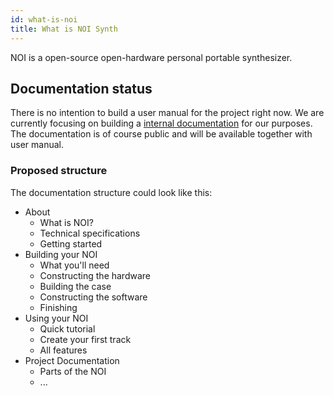 ```yaml
---
id: what-is-noi
title: What is NOI Synth
---
```


NOI is a open-source open-hardware personal portable synthesizer.

## Documentation status

There is no intention to build a user manual for the project right now. We are currently focusing on building a [internal documentation](project-docs/overview.md) for our purposes. The documentation is of course public and will be available together with user manual.

### Proposed structure

The documentation structure could look like this:

- About
    - What is NOI?
    - Technical specifications
    - Getting started
- Building your NOI
    - What you'll need
    - Constructing the hardware
    - Building the case
    - Constructing the software
    - Finishing
- Using your NOI
    - Quick tutorial
    - Create your first track
    - All features
- Project Documentation
    - Parts of the NOI
    - ...